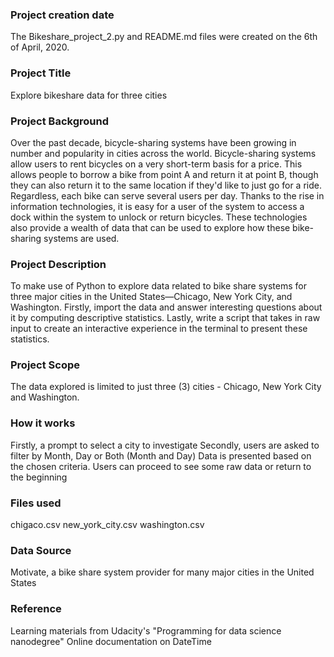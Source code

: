 ### Project creation date
The Bikeshare_project_2.py and README.md files were created on the 6th of April, 2020.


### Project Title
Explore bikeshare data for three cities


### Project Background
Over the past decade, bicycle-sharing systems have been growing in number and popularity in cities across the world. Bicycle-sharing systems allow users to rent bicycles on a very short-term basis for a price. This allows people to borrow a bike from point A and return it at point B, though they can also return it to the same location if they'd like to just go for a ride. Regardless, each bike can serve several users per day. Thanks to the rise in information technologies, it is easy for a user of the system to access a dock within the system to unlock or return bicycles. These technologies also provide a wealth of data that can be used to explore how these bike-sharing systems are used.


### Project Description
To make use of Python to explore data related to bike share systems for three major cities in the United States—Chicago, New York City, and Washington. Firstly, import the data and answer interesting questions about it by computing descriptive statistics. Lastly, write a script that takes in raw input to create an interactive experience in the terminal to present these statistics.


### Project Scope
The data explored is limited to just three (3) cities - Chicago, New York City and Washington.


### How it works
Firstly, a prompt to select a city to investigate
Secondly, users are asked to filter by Month, Day or Both (Month and Day)
Data is presented based on the chosen criteria.
Users can  proceed to see some raw data or return to the beginning


### Files used
chigaco.csv
new_york_city.csv
washington.csv


### Data Source
Motivate, a bike share system provider for many major cities in the United States


### Reference
Learning materials from Udacity's "Programming for data science nanodegree"
Online documentation on DateTime

